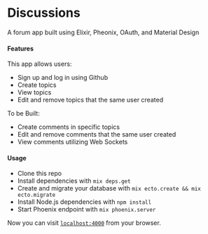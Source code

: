 # Discussions
A forum app built using Elixir, Pheonix, OAuth, and Material Design

#### Features
This app allows users:
* Sign up and log in using Github
* Create topics
* View topics
* Edit and remove topics that the same user created

To be Built:
* Create comments in specific topics
* Edit and remove comments that the same user created
* View comments utilizing Web Sockets

#### Usage 
  * Clone this repo
  * Install dependencies with `mix deps.get`
  * Create and migrate your database with `mix ecto.create && mix ecto.migrate`
  * Install Node.js dependencies with `npm install`
  * Start Phoenix endpoint with `mix phoenix.server`

Now you can visit [`localhost:4000`](http://localhost:4000) from your browser.

